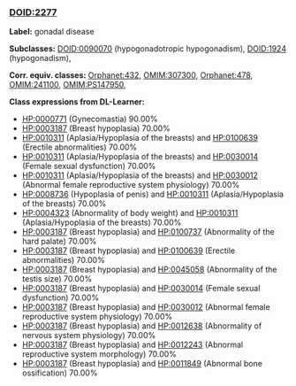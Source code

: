 
### [DOID:2277](http://purl.obolibrary.org/obo/DOID_2277)
**Label:** gonadal disease

**Subclasses:** [DOID:0090070](http://purl.obolibrary.org/obo/DOID_0090070) (hypogonadotropic hypogonadism), [DOID:1924](http://purl.obolibrary.org/obo/DOID_1924) (hypogonadism), 

**Corr. equiv. classes:** [Orphanet:432](http://www.orpha.net/ORDO/Orphanet_432), [OMIM:307300](http://purl.obolibrary.org/obo/OMIM_307300), [Orphanet:478](http://www.orpha.net/ORDO/Orphanet_478), [OMIM:241100](http://purl.obolibrary.org/obo/OMIM_241100), [OMIM:PS147950](http://purl.obolibrary.org/obo/OMIM_PS147950), 

**Class expressions from DL-Learner:**

- [HP:0000771](http://purl.obolibrary.org/obo/HP_0000771) (Gynecomastia) 90.00%
- [HP:0003187](http://purl.obolibrary.org/obo/HP_0003187) (Breast hypoplasia) 70.00%
- [HP:0010311](http://purl.obolibrary.org/obo/HP_0010311) (Aplasia/Hypoplasia of the breasts) and [HP:0100639](http://purl.obolibrary.org/obo/HP_0100639) (Erectile abnormalities) 70.00%
- [HP:0010311](http://purl.obolibrary.org/obo/HP_0010311) (Aplasia/Hypoplasia of the breasts) and [HP:0030014](http://purl.obolibrary.org/obo/HP_0030014) (Female sexual dysfunction) 70.00%
- [HP:0010311](http://purl.obolibrary.org/obo/HP_0010311) (Aplasia/Hypoplasia of the breasts) and [HP:0030012](http://purl.obolibrary.org/obo/HP_0030012) (Abnormal female reproductive system physiology) 70.00%
- [HP:0008736](http://purl.obolibrary.org/obo/HP_0008736) (Hypoplasia of penis) and [HP:0010311](http://purl.obolibrary.org/obo/HP_0010311) (Aplasia/Hypoplasia of the breasts) 70.00%
- [HP:0004323](http://purl.obolibrary.org/obo/HP_0004323) (Abnormality of body weight) and [HP:0010311](http://purl.obolibrary.org/obo/HP_0010311) (Aplasia/Hypoplasia of the breasts) 70.00%
- [HP:0003187](http://purl.obolibrary.org/obo/HP_0003187) (Breast hypoplasia) and [HP:0100737](http://purl.obolibrary.org/obo/HP_0100737) (Abnormality of the hard palate) 70.00%
- [HP:0003187](http://purl.obolibrary.org/obo/HP_0003187) (Breast hypoplasia) and [HP:0100639](http://purl.obolibrary.org/obo/HP_0100639) (Erectile abnormalities) 70.00%
- [HP:0003187](http://purl.obolibrary.org/obo/HP_0003187) (Breast hypoplasia) and [HP:0045058](http://purl.obolibrary.org/obo/HP_0045058) (Abnormality of the testis size) 70.00%
- [HP:0003187](http://purl.obolibrary.org/obo/HP_0003187) (Breast hypoplasia) and [HP:0030014](http://purl.obolibrary.org/obo/HP_0030014) (Female sexual dysfunction) 70.00%
- [HP:0003187](http://purl.obolibrary.org/obo/HP_0003187) (Breast hypoplasia) and [HP:0030012](http://purl.obolibrary.org/obo/HP_0030012) (Abnormal female reproductive system physiology) 70.00%
- [HP:0003187](http://purl.obolibrary.org/obo/HP_0003187) (Breast hypoplasia) and [HP:0012638](http://purl.obolibrary.org/obo/HP_0012638) (Abnormality of nervous system physiology) 70.00%
- [HP:0003187](http://purl.obolibrary.org/obo/HP_0003187) (Breast hypoplasia) and [HP:0012243](http://purl.obolibrary.org/obo/HP_0012243) (Abnormal reproductive system morphology) 70.00%
- [HP:0003187](http://purl.obolibrary.org/obo/HP_0003187) (Breast hypoplasia) and [HP:0011849](http://purl.obolibrary.org/obo/HP_0011849) (Abnormal bone ossification) 70.00%


